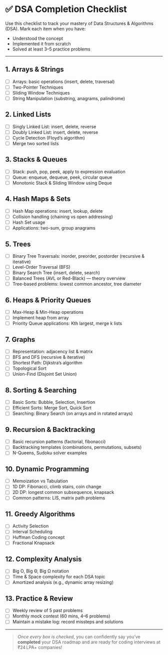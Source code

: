 # ✅ DSA Completion Checklist

Use this checklist to track your mastery of Data Structures & Algorithms (DSA). Mark each item when you have:
- Understood the concept
- Implemented it from scratch
- Solved at least 3–5 practice problems

---

## 1. Arrays & Strings
- [ ] Arrays: basic operations (insert, delete, traversal)
- [ ] Two-Pointer Techniques
- [ ] Sliding Window Techniques
- [ ] String Manipulation (substring, anagrams, palindrome)

## 2. Linked Lists
- [ ] Singly Linked List: insert, delete, reverse
- [ ] Doubly Linked List: insert, delete, reverse
- [ ] Cycle Detection (Floyd’s algorithm)
- [ ] Merge two sorted lists

## 3. Stacks & Queues
- [ ] Stack: push, pop, peek, apply to expression evaluation
- [ ] Queue: enqueue, dequeue, peek, circular queue
- [ ] Monotonic Stack & Sliding Window using Deque

## 4. Hash Maps & Sets
- [ ] Hash Map operations: insert, lookup, delete
- [ ] Collision handling (chaining vs open addressing)
- [ ] Hash Set usage
- [ ] Applications: two-sum, group anagrams

## 5. Trees
- [ ] Binary Tree Traversals: inorder, preorder, postorder (recursive & iterative)
- [ ] Level-Order Traversal (BFS)
- [ ] Binary Search Tree (insert, delete, search)
- [ ] Balanced Trees (AVL or Red-Black) — theory overview
- [ ] Tree-based problems: lowest common ancestor, tree diameter

## 6. Heaps & Priority Queues
- [ ] Max-Heap & Min-Heap operations
- [ ] Implement heap from array
- [ ] Priority Queue applications: Kth largest, merge k lists

## 7. Graphs
- [ ] Representation: adjacency list & matrix
- [ ] BFS and DFS (recursive & iterative)
- [ ] Shortest Path: Dijkstra’s algorithm
- [ ] Topological Sort
- [ ] Union-Find (Disjoint Set Union)

## 8. Sorting & Searching
- [ ] Basic Sorts: Bubble, Selection, Insertion
- [ ] Efficient Sorts: Merge Sort, Quick Sort
- [ ] Searching: Binary Search (on arrays and in rotated arrays)

## 9. Recursion & Backtracking
- [ ] Basic recursion patterns (factorial, fibonacci)
- [ ] Backtracking templates (combinations, permutations, subsets)
- [ ] N-Queens, Sudoku solver examples

## 10. Dynamic Programming
- [ ] Memoization vs Tabulation
- [ ] 1D DP: Fibonacci, climb stairs, coin change
- [ ] 2D DP: longest common subsequence, knapsack
- [ ] Common patterns: LIS, matrix path problems

## 11. Greedy Algorithms
- [ ] Activity Selection
- [ ] Interval Scheduling
- [ ] Huffman Coding concept
- [ ] Fractional Knapsack

## 12. Complexity Analysis
- [ ] Big O, Big Θ, Big Ω notation
- [ ] Time & Space complexity for each DSA topic
- [ ] Amortized analysis (e.g., dynamic array resizing)

## 13. Practice & Review
- [ ] Weekly review of 5 past problems
- [ ] Monthly mock contest (60 mins, 4–6 problems)
- [ ] Maintain a mistake log: record missteps and solutions

---

> _Once every box is checked_, you can confidently say you’ve **completed** your DSA roadmap and are ready for coding interviews at ₹24 LPA+ companies!

